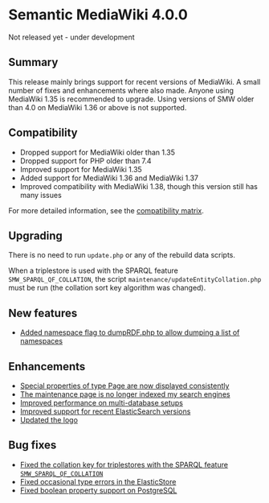 # Semantic MediaWiki 4.0.0

Not released yet - under development

## Summary

This release mainly brings support for recent versions of MediaWiki.
A small number of fixes and enhancements where also made. Anyone using MediaWiki 1.35
is recommended to upgrade. Using versions of SMW older than 4.0 on MediaWiki 1.36 or
above is not supported.

## Compatibility

* Dropped support for MediaWiki older than 1.35
* Dropped support for PHP older than 7.4
* Improved support for MediaWiki 1.35
* Added support for MediaWiki 1.36 and MediaWiki 1.37
* Improved compatibility with MediaWiki 1.38, though this version still has many issues

For more detailed information, see the [compatibility matrix](../COMPATIBILITY.md#compatibility).

## Upgrading

There is no need to run `update.php` or any of the rebuild data scripts.

When a triplestore is used with the SPARQL feature `SMW_SPARQL_QF_COLLATION`, the script
`maintenance/updateEntityCollation.php` must be run (the collation sort key algorithm was changed).

## New features

* [Added namespace flag to dumpRDF.php to allow dumping a list of namespaces](https://github.com/SemanticMediaWiki/SemanticMediaWiki/issues/5031)

## Enhancements

* [Special properties of type Page are now displayed consistently](https://github.com/SemanticMediaWiki/SemanticMediaWiki/pull/5111)
* [The maintenance page is no longer indexed my search engines](https://github.com/SemanticMediaWiki/SemanticMediaWiki/pull/4967)
* [Improved performance on multi-database setups](https://github.com/SemanticMediaWiki/SemanticMediaWiki/pull/5002)
* [Improved support for recent ElasticSearch versions](https://github.com/SemanticMediaWiki/SemanticMediaWiki/pull/4976)
* [Updated the logo](https://github.com/SemanticMediaWiki/SemanticMediaWiki/pull/5013)

## Bug fixes

* [Fixed the collation key for triplestores with the SPARQL feature `SMW_SPARQL_QF_COLLATION`](https://github.com/SemanticMediaWiki/SemanticMediaWiki/pull/4997)
* [Fixed occasional type errors in the ElasticStore](https://github.com/SemanticMediaWiki/SemanticMediaWiki/pull/5033)
* [Fixed boolean property support on PostgreSQL](https://github.com/SemanticMediaWiki/SemanticMediaWiki/pull/5098)
